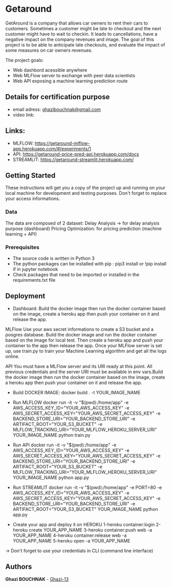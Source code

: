 # Getaround
GetAround is a company that allows car owners to rent their cars to customers. Sometimes a customer might be late to checkout and the next customer might have to wait to checkin. It leads to cancellations, have a negative impact on the company revenues and image. The goal of this project is to be able to anticipate late checkouts, and evaluate the impact of some measures on car owners revenues.

The project goals:
* Web dashbord acessible anywhere
* Web MLFlow server to exchange with peer data scientists
* Web API exposing a machine learning prediction route 

## Details for certification purpose

* email adress: ghazibouchnak@gmail.com
* video link:


## Links:

* MLFLOW: https://getaround-mlflow-app.herokuapp.com/#/experiments/1
* API: https://getaround-price-pred-api.herokuapp.com/docs
* STREAMLIT: https://getaround-streamlit.herokuapp.com/

## Getting Started

These instructions will get you a copy of the project up and running on your local machine for development and testing purposes. 
Don't forget to replace your access informations.

### Data

The data are composed of 2 dataset:
Delay Analysis -> for delay analysis purpose (dashboard)
Pricing Optimization: for pricing prediction (machine learning + API)

### Prerequisites

* The source code is written in Python 3
* The python packages can be installed with pip : pip3 install or !pip install if in jupyter notebook
* Check packages that need to be imported or installed in the requirements.txt file


## Deployment
* Dashboard:
Build the docker image then run the docker container based on the image, create a heroku app then push your container on it and release the app.

MLFlow
Use your aws secret informations to create a S3 bucket and a posgres database. Build the docker image and run the docker container based on the image for local test. Then create a heroku app and push your container to the app then release the app. Once your MLFlow server is set up, use train.py to train your Machine Learning algorithm and get all the logs online.

API
You must have a MLFlow server and its URI ready at this point. All previous credentials and the server URI must be available in env vars.Build the docker image then run the docker container based on the image, create a heroku app then push your container on it and release the app.

* Build DOCKER IMAGE:
docker build . -t YOUR_IMAGE_NAME

* Run MLFLOW
docker run -it -v "$(pwd):/home/app" -e AWS_ACCESS_KEY_ID="YOUR_AWS_ACCESS_KEY" -e AWS_SECRET_ACCESS_KEY="YOUR_AWS_SECRET_ACCESS_KEY" -e BACKEND_STORE_URI="YOUR_BACKEND_STORE_URI" -e ARTIFACT_ROOT="YOUR_S3_BUCKET" -e MLFLOW_TRACKING_URI="YOUR_MLFLOW_HEROKU_SERVER_URI" YOUR_IMAGE_NAME python train.py

* Run API
docker run -it -v "$(pwd):/home/app" -e AWS_ACCESS_KEY_ID="YOUR_AWS_ACCESS_KEY" -e AWS_SECRET_ACCESS_KEY="YOUR_AWS_SECRET_ACCESS_KEY" -e BACKEND_STORE_URI="YOUR_BACKEND_STORE_URI" -e ARTIFACT_ROOT="YOUR_S3_BUCKET" -e MLFLOW_TRACKING_URI="YOUR_MLFLOW_HEROKU_SERVER_URI" YOUR_IMAGE_NAME python app.py

* Run STREAMLIT
docker run -it -v "$(pwd):/home/app" -e PORT=80 -e AWS_ACCESS_KEY_ID="YOUR_AWS_ACCESS_KEY" -e AWS_SECRET_ACCESS_KEY="YOUR_AWS_SECRET_ACCESS_KEY" -e BACKEND_STORE_URI="YOUR_BACKEND_STORE_URI" -e ARTIFACT_ROOT="YOUR_S3_BUCKET" YOUR_IMAGE_NAME python app.py

* Create your app and deploy it on HEROKU
  1-heroku container:login
  2-heroku create YOUR_APP_NAME
  3-heroku container:push web -a YOUR_APP_NAME
  4-heroku container:release web -a YOUR_APP_NAME
  5-heroku open -a YOUR_APP_NAME

-> Don't forget to use your credentials in CLI (command line interface)


## Authors

**Ghazi BOUCHNAK** - [Ghazi-13](https://github.com/Ghazi-13)


